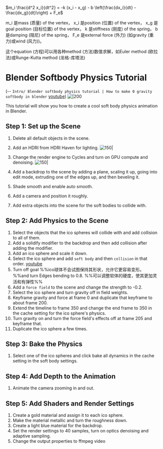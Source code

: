 
$m_i \frac{d^2 x_i}{dt^2} = -k (x_i - x_g) - b \left(\frac{dx_i}{dt} - \frac{dx_g}{dt}\right) + F_e$

m_i 是mass (质量) of the vertex，
x_i 是position (位置) of the vertex，
x_g 是goal position (目标位置) of the vertex，
k 是stiffness (刚度) of the spring，
b 是damping (阻尼) of the spring，
F_e 是external force (外力) (如gravity (重力)或wind (风力))。

这个equation (方程)可以用各种method (方法)数值求解，如Euler method (欧拉法)或Runge-Kutta method (龙格-库塔法)


# Blender Softbody Physics Tutorial
(-- `Intro/ Blender softbody physics tutorial | How to make 0 gravity softbody in blender` [youtube](https://youtu.be/RxDkQbbfPYc?t=2))
![|200](https://i.ytimg.com/vi/RxDkQbbfPYc/hqdefault.jpg)

This tutorial will show you how to create a cool soft body physics animation in Blender.
## Step 1: Set up the Scene
1.  Delete all default objects in the scene.
2.  Add an HDRI from HDRI Haven for lighting.
![150|](https://i.imgur.com/qi2ljmm.png)
3.  Change the render engine to Cycles and turn on GPU compute and denoising.
![150|](https://i.imgur.com/QiJEuA8.png)


4.  Add a backdrop to the scene by adding a plane, scaling it up, going into edit mode, extruding one of the edges up, and then beveling it.
5.  Shade smooth and enable auto smooth.
6.  Add a camera and position it roughly.
7.  Add extra objects into the scene for the soft bodies to collide with.

## Step 2: Add Physics to the Scene

1.  Select the objects that the ico spheres will collide with and add collision to all of them.
2.  Add a solidify modifier to the backdrop and then add collision after adding the modifier.
3.  Add an ico sphere and scale it down.
4.  Select the ico sphere and add `soft body` and then `collision` in that order. [youtube](https://youtu.be/RxDkQbbfPYc?t=192)
5.  Turn off goal %%ico球体不会试图保持其形状，允许它更容易变形。%%and turn  Edges bending to 0.8. %%可以调整软体的硬度，使其更加灵活和有弹性%%
6.  Add a `force field` to the scene and change the strength to -0.2.
7.  Select the ico sphere and turn gravity off in field weights.
8.  Keyframe gravity and force at frame 0 and duplicate that keyframe to about frame 200.
9.  Extend the timeline to frame 350 and change the end frame to 350 in the cache setting for the ico sphere's physics.
10.  Turn gravity on and turn the force field's effects off at frame 205 and keyframe that.
11.  Duplicate the ico sphere a few times.

## Step 3: Bake the Physics

1.  Select one of the ico spheres and click bake all dynamics in the cache setting in the soft body settings.

## Step 4: Add Depth to the Animation

1.  Animate the camera zooming in and out.

## Step 5: Add Shaders and Render Settings

1.  Create a gold material and assign it to each ico sphere.
2.  Make the material metallic and turn the roughness down.
3.  Create a light blue material for the backdrop.
4.  Set the render settings to 40 samples, turn on optics denoising and adaptive sampling.
5.  Change the output properties to ffmpeg video
